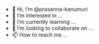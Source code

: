 - 👋 Hi, I’m @prasanna-kanumuri
- 👀 I’m interested in ...
- 🌱 I’m currently learning ...
- 💞️ I’m looking to collaborate on ...
- 📫 How to reach me ...

<!---
prasanna-kanumuri/prasanna-kanumuri is a ✨ special ✨ repository because its `README.md` (this file) appears on your GitHub profile.
You can click the Preview link to take a look at your changes.
--->

